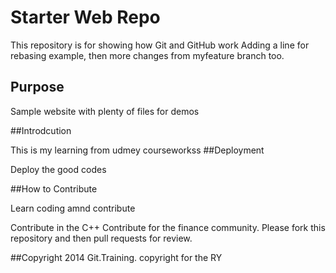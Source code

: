 # Starter Web Repo

This repository is for showing how Git and GitHub work
Adding a line for rebasing example, then more changes from myfeature branch too.


## Purpose

Sample website with plenty of files for demos

##Introdcution

This is my learning from udmey courseworkss
##Deployment  

Deploy the good codes 

##How to Contribute

Learn coding amnd contribute

Contribute in the C++
Contribute for the finance community.
Please fork this repository and then pull requests for review.

##Copyright
2014 Git.Training.
copyright for the RY

